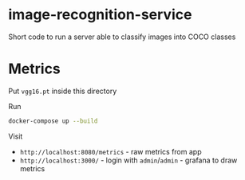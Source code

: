 # image-recognition-service
Short code to run a server able to classify images into COCO classes

# Metrics

Put `vgg16.pt` inside this directory

Run 

```bash
docker-compose up --build
```

Visit
* `http://localhost:8080/metrics` - raw metrics from app
* `http://localhost:3000/` - login with `admin`/`admin` - grafana to draw metrics
